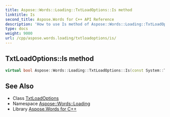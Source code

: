 ```yaml
---
title: Aspose::Words::Loading::TxtLoadOptions::Is method
linktitle: Is
second_title: Aspose.Words for C++ API Reference
description: 'How to use Is method of Aspose::Words::Loading::TxtLoadOptions class in C++.'
type: docs
weight: 9000
url: /cpp/aspose.words.loading/txtloadoptions/is/
---
```

## TxtLoadOptions::Is method




```cpp
virtual bool Aspose::Words::Loading::TxtLoadOptions::Is(const System::TypeInfo &target) const override
```

## See Also

* Class [TxtLoadOptions](../)
* Namespace [Aspose::Words::Loading](../../)
* Library [Aspose.Words for C++](../../../)
